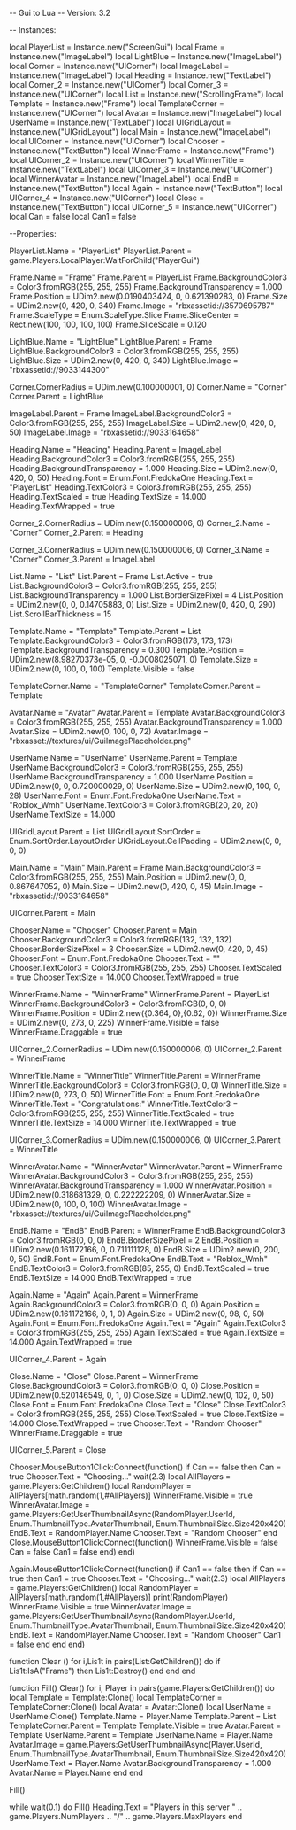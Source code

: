 -- Gui to Lua
-- Version: 3.2

-- Instances:

local PlayerList = Instance.new("ScreenGui")
local Frame = Instance.new("ImageLabel")
local LightBlue = Instance.new("ImageLabel")
local Corner = Instance.new("UICorner")
local ImageLabel = Instance.new("ImageLabel")
local Heading = Instance.new("TextLabel")
local Corner_2 = Instance.new("UICorner")
local Corner_3 = Instance.new("UICorner")
local List = Instance.new("ScrollingFrame")
local Template = Instance.new("Frame")
local TemplateCorner = Instance.new("UICorner")
local Avatar = Instance.new("ImageLabel")
local UserName = Instance.new("TextLabel")
local UIGridLayout = Instance.new("UIGridLayout")
local Main = Instance.new("ImageLabel")
local UICorner = Instance.new("UICorner")
local Chooser = Instance.new("TextButton")
local WinnerFrame = Instance.new("Frame")
local UICorner_2 = Instance.new("UICorner")
local WinnerTitle = Instance.new("TextLabel")
local UICorner_3 = Instance.new("UICorner")
local WinnerAvatar = Instance.new("ImageLabel")
local EndB = Instance.new("TextButton")
local Again = Instance.new("TextButton")
local UICorner_4 = Instance.new("UICorner")
local Close = Instance.new("TextButton")
local UICorner_5 = Instance.new("UICorner")
local Can = false
local Can1 = false

--Properties:

PlayerList.Name = "PlayerList"
PlayerList.Parent = game.Players.LocalPlayer:WaitForChild("PlayerGui")

Frame.Name = "Frame"
Frame.Parent = PlayerList
Frame.BackgroundColor3 = Color3.fromRGB(255, 255, 255)
Frame.BackgroundTransparency = 1.000
Frame.Position = UDim2.new(0.0190403424, 0, 0.621390283, 0)
Frame.Size = UDim2.new(0, 420, 0, 340)
Frame.Image = "rbxassetid://3570695787"
Frame.ScaleType = Enum.ScaleType.Slice
Frame.SliceCenter = Rect.new(100, 100, 100, 100)
Frame.SliceScale = 0.120

LightBlue.Name = "LightBlue"
LightBlue.Parent = Frame
LightBlue.BackgroundColor3 = Color3.fromRGB(255, 255, 255)
LightBlue.Size = UDim2.new(0, 420, 0, 340)
LightBlue.Image = "rbxassetid://9033144300"

Corner.CornerRadius = UDim.new(0.100000001, 0)
Corner.Name = "Corner"
Corner.Parent = LightBlue

ImageLabel.Parent = Frame
ImageLabel.BackgroundColor3 = Color3.fromRGB(255, 255, 255)
ImageLabel.Size = UDim2.new(0, 420, 0, 50)
ImageLabel.Image = "rbxassetid://9033164658"

Heading.Name = "Heading"
Heading.Parent = ImageLabel
Heading.BackgroundColor3 = Color3.fromRGB(255, 255, 255)
Heading.BackgroundTransparency = 1.000
Heading.Size = UDim2.new(0, 420, 0, 50)
Heading.Font = Enum.Font.FredokaOne
Heading.Text = "PlayerList"
Heading.TextColor3 = Color3.fromRGB(255, 255, 255)
Heading.TextScaled = true
Heading.TextSize = 14.000
Heading.TextWrapped = true

Corner_2.CornerRadius = UDim.new(0.150000006, 0)
Corner_2.Name = "Corner"
Corner_2.Parent = Heading

Corner_3.CornerRadius = UDim.new(0.150000006, 0)
Corner_3.Name = "Corner"
Corner_3.Parent = ImageLabel

List.Name = "List"
List.Parent = Frame
List.Active = true
List.BackgroundColor3 = Color3.fromRGB(255, 255, 255)
List.BackgroundTransparency = 1.000
List.BorderSizePixel = 4
List.Position = UDim2.new(0, 0, 0.14705883, 0)
List.Size = UDim2.new(0, 420, 0, 290)
List.ScrollBarThickness = 15

Template.Name = "Template"
Template.Parent = List
Template.BackgroundColor3 = Color3.fromRGB(173, 173, 173)
Template.BackgroundTransparency = 0.300
Template.Position = UDim2.new(8.98270373e-05, 0, -0.0008025071, 0)
Template.Size = UDim2.new(0, 100, 0, 100)
Template.Visible = false

TemplateCorner.Name = "TemplateCorner"
TemplateCorner.Parent = Template

Avatar.Name = "Avatar"
Avatar.Parent = Template
Avatar.BackgroundColor3 = Color3.fromRGB(255, 255, 255)
Avatar.BackgroundTransparency = 1.000
Avatar.Size = UDim2.new(0, 100, 0, 72)
Avatar.Image = "rbxasset://textures/ui/GuiImagePlaceholder.png"

UserName.Name = "UserName"
UserName.Parent = Template
UserName.BackgroundColor3 = Color3.fromRGB(255, 255, 255)
UserName.BackgroundTransparency = 1.000
UserName.Position = UDim2.new(0, 0, 0.720000029, 0)
UserName.Size = UDim2.new(0, 100, 0, 28)
UserName.Font = Enum.Font.FredokaOne
UserName.Text = "Roblox_Wmh"
UserName.TextColor3 = Color3.fromRGB(20, 20, 20)
UserName.TextSize = 14.000

UIGridLayout.Parent = List
UIGridLayout.SortOrder = Enum.SortOrder.LayoutOrder
UIGridLayout.CellPadding = UDim2.new(0, 0, 0, 0)

Main.Name = "Main"
Main.Parent = Frame
Main.BackgroundColor3 = Color3.fromRGB(255, 255, 255)
Main.Position = UDim2.new(0, 0, 0.867647052, 0)
Main.Size = UDim2.new(0, 420, 0, 45)
Main.Image = "rbxassetid://9033164658"

UICorner.Parent = Main

Chooser.Name = "Chooser"
Chooser.Parent = Main
Chooser.BackgroundColor3 = Color3.fromRGB(132, 132, 132)
Chooser.BorderSizePixel = 3
Chooser.Size = UDim2.new(0, 420, 0, 45)
Chooser.Font = Enum.Font.FredokaOne
Chooser.Text = ""
Chooser.TextColor3 = Color3.fromRGB(255, 255, 255)
Chooser.TextScaled = true
Chooser.TextSize = 14.000
Chooser.TextWrapped = true

WinnerFrame.Name = "WinnerFrame"
WinnerFrame.Parent = PlayerList
WinnerFrame.BackgroundColor3 = Color3.fromRGB(0, 0, 0)
WinnerFrame.Position = UDim2.new({0.364, 0},{0.62, 0})
WinnerFrame.Size = UDim2.new(0, 273, 0, 225)
WinnerFrame.Visible = false
WinnerFrame.Draggable = true

UICorner_2.CornerRadius = UDim.new(0.150000006, 0)
UICorner_2.Parent = WinnerFrame

WinnerTitle.Name = "WinnerTitle"
WinnerTitle.Parent = WinnerFrame
WinnerTitle.BackgroundColor3 = Color3.fromRGB(0, 0, 0)
WinnerTitle.Size = UDim2.new(0, 273, 0, 50)
WinnerTitle.Font = Enum.Font.FredokaOne
WinnerTitle.Text = "Congratulations:"
WinnerTitle.TextColor3 = Color3.fromRGB(255, 255, 255)
WinnerTitle.TextScaled = true
WinnerTitle.TextSize = 14.000
WinnerTitle.TextWrapped = true

UICorner_3.CornerRadius = UDim.new(0.150000006, 0)
UICorner_3.Parent = WinnerTitle

WinnerAvatar.Name = "WinnerAvatar"
WinnerAvatar.Parent = WinnerFrame
WinnerAvatar.BackgroundColor3 = Color3.fromRGB(255, 255, 255)
WinnerAvatar.BackgroundTransparency = 1.000
WinnerAvatar.Position = UDim2.new(0.318681329, 0, 0.222222209, 0)
WinnerAvatar.Size = UDim2.new(0, 100, 0, 100)
WinnerAvatar.Image = "rbxasset://textures/ui/GuiImagePlaceholder.png"

EndB.Name = "EndB"
EndB.Parent = WinnerFrame
EndB.BackgroundColor3 = Color3.fromRGB(0, 0, 0)
EndB.BorderSizePixel = 2
EndB.Position = UDim2.new(0.161172166, 0, 0.711111128, 0)
EndB.Size = UDim2.new(0, 200, 0, 50)
EndB.Font = Enum.Font.FredokaOne
EndB.Text = "Roblox_Wmh"
EndB.TextColor3 = Color3.fromRGB(85, 255, 0)
EndB.TextScaled = true
EndB.TextSize = 14.000
EndB.TextWrapped = true

Again.Name = "Again"
Again.Parent = WinnerFrame
Again.BackgroundColor3 = Color3.fromRGB(0, 0, 0)
Again.Position = UDim2.new(0.161172166, 0, 1, 0)
Again.Size = UDim2.new(0, 98, 0, 50)
Again.Font = Enum.Font.FredokaOne
Again.Text = "Again"
Again.TextColor3 = Color3.fromRGB(255, 255, 255)
Again.TextScaled = true
Again.TextSize = 14.000
Again.TextWrapped = true

UICorner_4.Parent = Again

Close.Name = "Close"
Close.Parent = WinnerFrame
Close.BackgroundColor3 = Color3.fromRGB(0, 0, 0)
Close.Position = UDim2.new(0.520146549, 0, 1, 0)
Close.Size = UDim2.new(0, 102, 0, 50)
Close.Font = Enum.Font.FredokaOne
Close.Text = "Close"
Close.TextColor3 = Color3.fromRGB(255, 255, 255)
Close.TextScaled = true
Close.TextSize = 14.000
Close.TextWrapped = true
Chooser.Text = "Random Chooser"
WinnerFrame.Draggable = true

UICorner_5.Parent = Close

Chooser.MouseButton1Click:Connect(function()
	if Can == false then
		Can = true
		Chooser.Text = "Choosing..."
		wait(2.3)
		local AllPlayers = game.Players:GetChildren()
		local RandomPlayer = AllPlayers[math.random(1,#AllPlayers)]
		WinnerFrame.Visible = true
		WinnerAvatar.Image = game.Players:GetUserThumbnailAsync(RandomPlayer.UserId, Enum.ThumbnailType.AvatarThumbnail, Enum.ThumbnailSize.Size420x420)
		EndB.Text = RandomPlayer.Name
		Chooser.Text = "Random Chooser"
	end
	Close.MouseButton1Click:Connect(function()
		WinnerFrame.Visible = false
		Can = false
		Can1 = false
	end)
end)

Again.MouseButton1Click:Connect(function()
	if Can1 == false then
		if Can == true then
			Can1 = true
			Chooser.Text = "Choosing..."
			wait(2.3)
			local AllPlayers = game.Players:GetChildren()
			local RandomPlayer = AllPlayers[math.random(1,#AllPlayers)]
			print(RandomPlayer)
			WinnerFrame.Visible = true
			WinnerAvatar.Image = game.Players:GetUserThumbnailAsync(RandomPlayer.UserId, Enum.ThumbnailType.AvatarThumbnail, Enum.ThumbnailSize.Size420x420)
			EndB.Text = RandomPlayer.Name
			Chooser.Text = "Random Chooser"
			Can1 = false
		end
	end
end)

function  Clear ()
	for i,Lis1t in pairs(List:GetChildren()) do
		if Lis1t:IsA("Frame") then
			Lis1t:Destroy()
		end
	end
end

function  Fill()
	Clear()
	for i, Player in pairs(game.Players:GetChildren()) do
		local Template = Template:Clone()
		local TemplateCorner = TemplateCorner:Clone()
		local Avatar = Avatar:Clone()
		local UserName = UserName:Clone()
		Template.Name = Player.Name
		Template.Parent = List
		TemplateCorner.Parent = Template
		Template.Visible = true
		Avatar.Parent = Template
		UserName.Parent = Template
		UserName.Name = Player.Name
		Avatar.Image = game.Players:GetUserThumbnailAsync(Player.UserId, Enum.ThumbnailType.AvatarThumbnail, Enum.ThumbnailSize.Size420x420)
		UserName.Text = Player.Name
		Avatar.BackgroundTransparency = 1.000
		Avatar.Name = Player.Name
	end
end

Fill()

while wait(0.1) do
	Fill()
	Heading.Text = "Players in this server " .. game.Players.NumPlayers .. "/" .. game.Players.MaxPlayers
end


